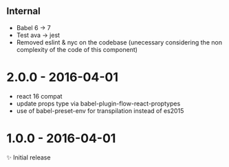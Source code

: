 ## Internal

- Babel 6 -> 7
- Test ava -> jest
- Removed eslint & nyc on the codebase (unecessary considering the non complexity of the code of this component)

# 2.0.0 - 2016-04-01

- react 16 compat
- update props type via babel-plugin-flow-react-proptypes
- use of babel-preset-env for transpilation instead of es2015

# 1.0.0 - 2016-04-01

✨ Initial release
